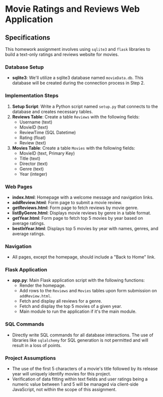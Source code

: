 # Movie Ratings and Reviews Web Application

## Specifications

This homework assignment involves using `sqlite3` and `flask` libraries to build a text-only ratings and reviews website for movies.

### Database Setup

- **sqlite3**: We'll utilize a sqlite3 database named `movieData.db`. This database will be created during the connection process in Step 2.

### Implementation Steps

1. **Setup Script**: Write a Python script named `setup.py` that connects to the database and creates necessary tables.
2. **Reviews Table**: Create a table `Reviews` with the following fields:
   - Username (text)
   - MovieID (text)
   - ReviewTime (SQL Datetime)
   - Rating (float)
   - Review (text)
3. **Movies Table**: Create a table `Movies` with the following fields:
   - MovieID (text, Primary Key)
   - Title (text)
   - Director (text)
   - Genre (text)
   - Year (integer)

### Web Pages

- **index.html**: Homepage with a welcome message and navigation links.
- **addReview.html**: Form page to submit a movie review.
- **getReviews.html**: Form page to fetch reviews by movie genre.
- **listByGenre.html**: Displays movie reviews by genre in a table format.
- **getYear.html**: Form page to fetch top 5 movies by year based on average ratings.
- **bestInYear.html**: Displays top 5 movies by year with names, genres, and average ratings.

### Navigation

- All pages, except the homepage, should include a "Back to Home" link.

### Flask Application

- **app.py**: Main Flask application script with the following functions:
  - Render the homepage.
  - Add rows to the `Reviews` and `Movies` tables upon form submission on `addReview.html`.
  - Fetch and display all reviews for a genre.
  - Fetch and display the top 5 movies of a given year.
  - Main module to run the application if it's the main module.

### SQL Commands

- Directly write SQL commands for all database interactions. The use of libraries like `sqlalchemy` for SQL generation is not permitted and will result in a loss of points.

### Project Assumptions

- The use of the first 5 characters of a movie's title followed by its release year will uniquely identify movies for this project.
- Verification of data fitting within text fields and user ratings being a numeric value between 1 and 5 will be managed via client-side JavaScript, not within the scope of this assignment.
